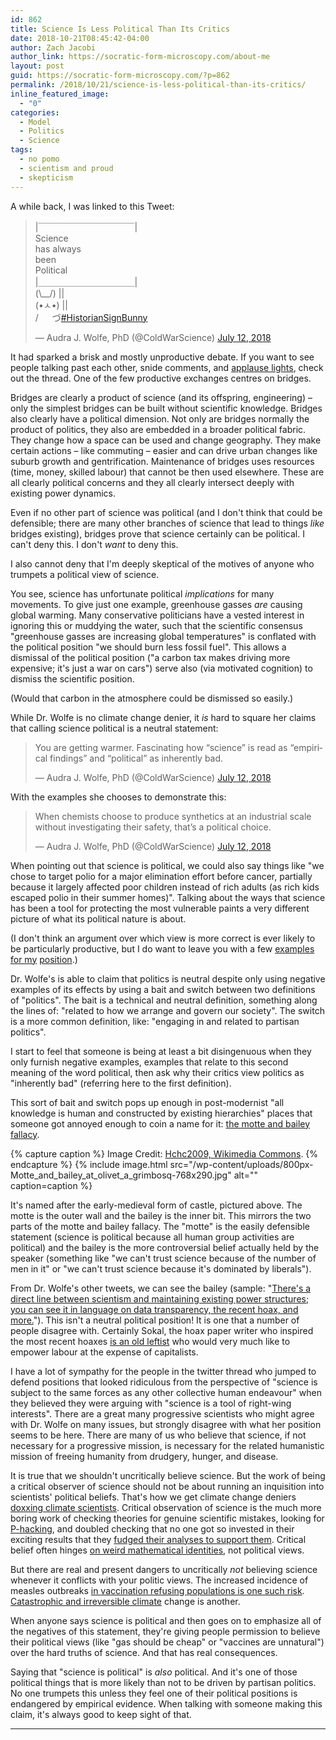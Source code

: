 ```yaml
---
id: 862
title: Science Is Less Political Than Its Critics
date: 2018-10-21T08:45:42-04:00
author: Zach Jacobi
author_link: https://socratic-form-microscopy.com/about-me
layout: post
guid: https://socratic-form-microscopy.com/?p=862
permalink: /2018/10/21/science-is-less-political-than-its-critics/
inline_featured_image:
  - "0"
categories:
  - Model
  - Politics
  - Science
tags:
  - no pomo
  - scientism and proud
  - skepticism
---
```


A while back, I was linked to this Tweet:

<blockquote class="twitter-tweet"><p lang="en" dir="ltr">|￣￣￣￣￣￣￣￣￣￣￣|<br> Science<br> has always<br> been<br> Political<br>|＿＿＿＿＿＿＿＿＿＿＿| <br> (\__/) ||<br> (•ㅅ•) ||<br> / 　 づ<a href="https://twitter.com/hashtag/HistorianSignBunny?src=hash&amp;ref_src=twsrc%5Etfw">#HistorianSignBunny</a></p>&mdash; Audra J. Wolfe, PhD (@ColdWarScience) <a href="https://twitter.com/ColdWarScience/status/1017211382176059392?ref_src=twsrc%5Etfw">July 12, 2018</a></blockquote> <script async src="https://platform.twitter.com/widgets.js" charset="utf-8"></script>

It had sparked a brisk and mostly unproductive debate. If you want to see people talking past each other, snide comments, and <a href="https://www.lesswrong.com/posts/dLbkrPu5STNCBLRjr/applause-lights">applause lights</a>, check out the thread. One of the few productive exchanges centres on bridges.

Bridges are clearly a product of science (and its offspring, engineering) – only the simplest bridges can be built without scientific knowledge. Bridges also clearly have a political dimension. Not only are bridges normally the product of politics, they also are embedded in a broader political fabric. They change how a space can be used and change geography. They make certain actions – like commuting – easier and can drive urban changes like suburb growth and gentrification. Maintenance of bridges uses resources (time, money, skilled labour) that cannot be then used elsewhere. These are all clearly political concerns and they all clearly intersect deeply with existing power dynamics.

Even if no other part of science was political (and I don't think that could be defensible; there are many other branches of science that lead to things <em>like</em> bridges existing), bridges prove that science certainly can be political. I can't deny this. I don't <em>want</em> to deny this.

I also cannot deny that I'm deeply skeptical of the motives of anyone who trumpets a political view of science.

You see, science has unfortunate political <em>implications</em> for many movements. To give just one example, greenhouse gasses <em>are</em> causing global warming. Many conservative politicians have a vested interest in ignoring this or muddying the water, such that the scientific consensus "greenhouse gasses are increasing global temperatures" is conflated with the political position "we should burn less fossil fuel". This allows a dismissal of the political position ("a carbon tax makes driving more expensive; it's just a war on cars") serve also (via motivated cognition) to dismiss the scientific position.

(Would that carbon in the atmosphere could be dismissed so easily.)

While Dr. Wolfe is no climate change denier, it <em>is</em> hard to square her claims that calling science political is a neutral statement:

<blockquote class="twitter-tweet"><p lang="en" dir="ltr">You are getting warmer. Fascinating how “science” is read as “empirical findings” and “political” as inherently bad.</p>&mdash; Audra J. Wolfe, PhD (@ColdWarScience) <a href="https://twitter.com/ColdWarScience/status/1017391376101756928?ref_src=twsrc%5Etfw">July 12, 2018</a></blockquote> <script async src="https://platform.twitter.com/widgets.js" charset="utf-8"></script>

With the examples she chooses to demonstrate this:

<blockquote class="twitter-tweet"><p lang="en" dir="ltr">When chemists choose to produce synthetics at an industrial scale without investigating their safety, that’s a political choice.</p>&mdash; Audra J. Wolfe, PhD (@ColdWarScience) <a href="https://twitter.com/ColdWarScience/status/1017396571783213058?ref_src=twsrc%5Etfw">July 12, 2018</a></blockquote> <script async src="https://platform.twitter.com/widgets.js" charset="utf-8"></script>

When pointing out that science is political, we could also say things like "we chose to target polio for a major elimination effort before cancer, partially because it largely affected poor children instead of rich adults (as rich kids escaped polio in their summer homes)". Talking about the ways that science has been a tool for protecting the most vulnerable paints a very different picture of what its political nature is about.

(I don't think an argument over which view is more correct is ever likely to be particularly productive, but I do want to leave you with a few <a href="https://allthatsinteresting.com/norman-borlaug-green-revolution">examples</a> <a href="http://www.who.int/features/2010/smallpox/en/">for my</a> <a href="https://www.youtube.com/watch?v=erHXKP386Nk">position</a>.)

Dr. Wolfe's is able to claim that politics is neutral despite only using negative examples of its effects by using a bait and switch between two definitions of "politics". The bait is a technical and neutral definition, something along the lines of: "related to how we arrange and govern our society". The switch is a more common definition, like: "engaging in and related to partisan politics".

I start to feel that someone is being at least a bit disingenuous when they only furnish negative examples, examples that relate to this second meaning of the word political, then ask why their critics view politics as "inherently bad" (referring here to the first definition).

This sort of bait and switch pops up enough in post-modernist "all knowledge is human and constructed by existing hierarchies" places that someone got annoyed enough to coin a name for it: <a href="https://philpapers.org/archive/SHATVO-2.pdf">the motte and bailey fallacy</a>.

{% capture caption %}
Image Credit: <a href="https://commons.wikimedia.org/wiki/File:Motte_and_bailey_at_olivet_a_grimbosq.jpg?uselang=fr">Hchc2009, Wikimedia Commons</a>.
{% endcapture %}
{% include image.html src="/wp-content/uploads/800px-Motte_and_bailey_at_olivet_a_grimbosq-768x290.jpg" alt="" caption=caption %}

It's named after the early-medieval form of castle, pictured above. The motte is the outer wall and the bailey is the inner bit. This mirrors the two parts of the motte and bailey fallacy. The "motte" is the easily defensible statement (science is political because all human group activities are political) and the bailey is the more controversial belief actually held by the speaker (something like "we can't trust science because of the number of men in it" or "we can't trust science because it's dominated by liberals").

From Dr. Wolfe's other tweets, we can see the bailey (sample: "<a href="https://mobile.twitter.com/ColdWarScience/status/1049640799175098369">There's a direct line between scientism and maintaining existing power structures; you can see it in language on data transparency, the recent hoax, and more.</a>"). This isn't a neutral political position! It is one that a number of people disagree with. Certainly Sokal, the hoax paper writer who inspired the most recent hoaxes <a href="https://rationalwiki.org/wiki/Alan_Sokal#The_Sokal_Affair">is an old leftist</a> who would very much like to empower labour at the expense of capitalists.

I have a lot of sympathy for the people in the twitter thread who jumped to defend positions that looked ridiculous from the perspective of "science is subject to the same forces as any other collective human endeavour" when they believed they were arguing with "science is a tool of right-wing interests". There are a great many progressive scientists who might agree with Dr. Wolfe on many issues, but strongly disagree with what her position seems to be here. There are many of us who believe that science, if not necessary for a progressive mission, is necessary for the related humanistic mission of freeing humanity from drudgery, hunger, and disease.

It is true that we shouldn't uncritically believe science. But the work of being a critical observer of science should not be about running an inquisition into scientists' political beliefs. That's how we get climate change deniers <a href="http://www.washingtonpost.com/wp-dyn/content/article/2009/11/20/AR2009112004093.html?noredirect=on">doxxing climate scientists</a>. Critical observation of science is the much more boring work of checking theories for genuine scientific mistakes, looking for <a href="https://en.wikipedia.org/wiki/Data_dredging">P-hacking</a>, and doubled checking that no one got so invested in their exciting results that they <a href="https://scatter.wordpress.com/2014/06/03/my-thoughts-on-that-hurricane-study/">fudged their analyses to support them</a>. Critical belief often hinges <a href="https://medium.com/@jamesheathers/the-grim-test-a-method-for-evaluating-published-research-9a4e5f05e870">on weird mathematical identities</a>, not political views.

But there are real and present dangers to uncritically <em>not</em> believing science whenever it conflicts with your politic views. The increased incidence of measles outbreaks <a href="https://www.cbc.ca/radio/thecurrent/the-current-for-september-7-2018-1.4814071/how-opposition-to-vaccines-caused-a-measles-outbreak-in-europe-1.4814161">in vaccination refusing populations is one such risk</a>. <a href="https://www.theguardian.com/environment/2018/oct/08/global-warming-must-not-exceed-15c-warns-landmark-un-report">Catastrophic and irreversible climate</a> change is another.

When anyone says science is political and then goes on to emphasize all of the negatives of this statement, they're giving people permission to believe their political views (like "gas should be cheap" or "vaccines are unnatural") over the hard truths of science. And that has real consequences.

Saying that "science is political" is <em>also</em> political. And it's one of those political things that is more likely than not to be driven by partisan politics. No one trumpets this unless they feel one of their political positions is endangered by empirical evidence. When talking with someone making this claim, it's always good to keep sight of that.

<hr class="post-end" />
